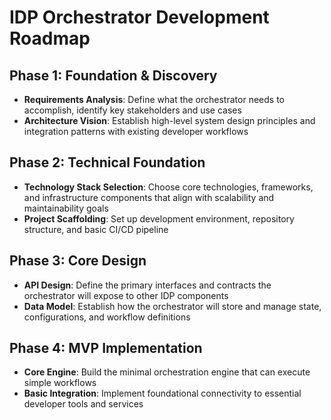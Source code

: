 # IDP Orchestrator Development Roadmap

## Phase 1: Foundation & Discovery
- **Requirements Analysis**: Define what the orchestrator needs to accomplish, identify key stakeholders and use cases
- **Architecture Vision**: Establish high-level system design principles and integration patterns with existing developer workflows

## Phase 2: Technical Foundation  
- **Technology Stack Selection**: Choose core technologies, frameworks, and infrastructure components that align with scalability and maintainability goals
- **Project Scaffolding**: Set up development environment, repository structure, and basic CI/CD pipeline

## Phase 3: Core Design
- **API Design**: Define the primary interfaces and contracts the orchestrator will expose to other IDP components
- **Data Model**: Establish how the orchestrator will store and manage state, configurations, and workflow definitions

## Phase 4: MVP Implementation
- **Core Engine**: Build the minimal orchestration engine that can execute simple workflows
- **Basic Integration**: Implement foundational connectivity to essential developer tools and services